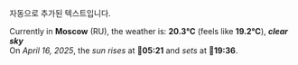 
자동으로 추가된 텍스트입니다.

<!--START_SECTION:weather:moscow-->
Currently in **Moscow** (RU), the weather is: **20.3°C** (feels like **19.2°C**), ***clear sky***<br/>
On *April 16, 2025*, the *sun rises* at 🌅**05:21** and *sets* at 🌇**19:36**.
<!--END_SECTION:weather-->
